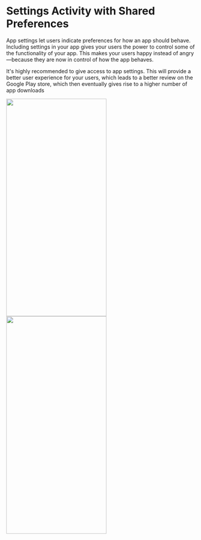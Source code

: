 # Settings Activity with Shared Preferences

App settings let users indicate preferences for how an app should behave.
Including settings in your app gives your users the power to control some of the functionality of your app. This makes your users happy instead of angry—because they are now in control of how the app behaves. 

It's highly recommended to give access to app settings. This will provide a better user experience for your users, which leads to a better review on the Google Play store,
which then eventually gives rise to a higher number of app downloads

<img src="https://user-images.githubusercontent.com/68303716/116147788-cdc81f00-a6e8-11eb-982a-99e6a7bc3e50.png" width="267" height="580">
<img src="https://user-images.githubusercontent.com/68303716/116147791-cef94c00-a6e8-11eb-8ecc-b72f3f85fcdd.png" width="267" height="580">  
